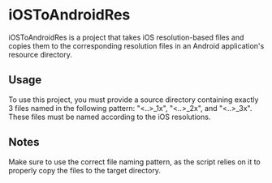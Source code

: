 <!DOCTYPE html>
<html>
<head>
  <title>iOSToAndroidRes</title>
</head>
<body>
  <h1>iOSToAndroidRes</h1>
  <p>iOSToAndroidRes is a project that takes iOS resolution-based files and copies them to the corresponding resolution files in an Android application's resource directory.</p>
  <h2>Usage</h2>
  <p>To use this project, you must provide a source directory containing exactly 3 files named in the following pattern: "<..>_1x", "<..>_2x", and "<..>_3x". These files must be named according to the iOS resolutions.</p>
  <h2>Notes</h2>
  <p>Make sure to use the correct file naming pattern, as the script relies on it to properly copy the files to the target directory.</p>
</body>
</html>